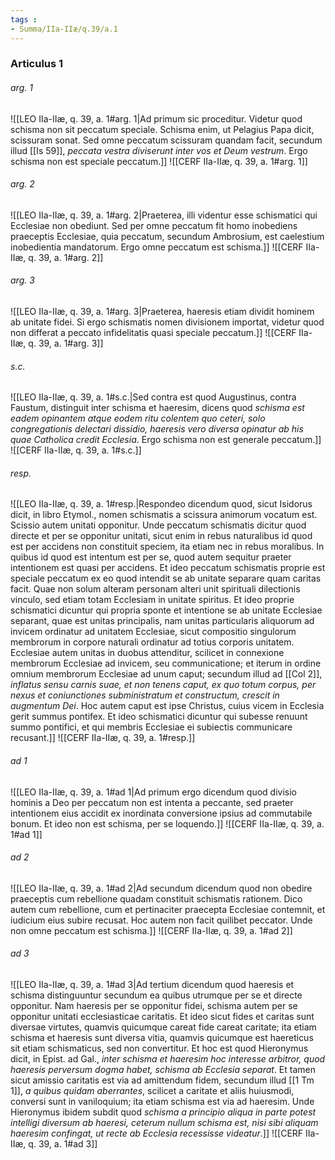 ```yaml
---
tags : 
- Summa/IIa-IIæ/q.39/a.1
---
```


### Articulus 1

###### arg. 1
![[LEO IIa-IIæ, q. 39, a. 1#arg. 1|Ad primum sic proceditur. Videtur quod schisma non sit peccatum speciale. Schisma enim, ut Pelagius Papa dicit, scissuram sonat. Sed omne peccatum scissuram quandam facit, secundum illud [[Is 59]], *peccata vestra diviserunt inter vos et Deum vestrum*. Ergo schisma non est speciale peccatum.]]
![[CERF IIa-IIæ, q. 39, a. 1#arg. 1]]

###### arg. 2
![[LEO IIa-IIæ, q. 39, a. 1#arg. 2|Praeterea, illi videntur esse schismatici qui Ecclesiae non obediunt. Sed per omne peccatum fit homo inobediens praeceptis Ecclesiae, quia peccatum, secundum Ambrosium, est caelestium inobedientia mandatorum. Ergo omne peccatum est schisma.]]
![[CERF IIa-IIæ, q. 39, a. 1#arg. 2]]

###### arg. 3
![[LEO IIa-IIæ, q. 39, a. 1#arg. 3|Praeterea, haeresis etiam dividit hominem ab unitate fidei. Si ergo schismatis nomen divisionem importat, videtur quod non differat a peccato infidelitatis quasi speciale peccatum.]]
![[CERF IIa-IIæ, q. 39, a. 1#arg. 3]]

###### s.c.
![[LEO IIa-IIæ, q. 39, a. 1#s.c.|Sed contra est quod Augustinus, contra Faustum, distinguit inter schisma et haeresim, dicens quod *schisma est eadem opinantem atque eodem ritu colentem quo ceteri, solo congregationis delectari dissidio, haeresis vero diversa opinatur ab his quae Catholica credit Ecclesia*. Ergo schisma non est generale peccatum.]]
![[CERF IIa-IIæ, q. 39, a. 1#s.c.]]

###### resp.
![[LEO IIa-IIæ, q. 39, a. 1#resp.|Respondeo dicendum quod, sicut Isidorus dicit, in libro Etymol., nomen schismatis a scissura animorum vocatum est. Scissio autem unitati opponitur. Unde peccatum schismatis dicitur quod directe et per se opponitur unitati, sicut enim in rebus naturalibus id quod est per accidens non constituit speciem, ita etiam nec in rebus moralibus. In quibus id quod est intentum est per se, quod autem sequitur praeter intentionem est quasi per accidens. Et ideo peccatum schismatis proprie est speciale peccatum ex eo quod intendit se ab unitate separare quam caritas facit. Quae non solum alteram personam alteri unit spirituali dilectionis vinculo, sed etiam totam Ecclesiam in unitate spiritus. Et ideo proprie schismatici dicuntur qui propria sponte et intentione se ab unitate Ecclesiae separant, quae est unitas principalis, nam unitas particularis aliquorum ad invicem ordinatur ad unitatem Ecclesiae, sicut compositio singulorum membrorum in corpore naturali ordinatur ad totius corporis unitatem. Ecclesiae autem unitas in duobus attenditur, scilicet in connexione membrorum Ecclesiae ad invicem, seu communicatione; et iterum in ordine omnium membrorum Ecclesiae ad unum caput; secundum illud ad [[Col 2]], *inflatus sensu carnis suae, et non tenens caput, ex quo totum corpus, per nexus et coniunctiones subministratum et constructum, crescit in augmentum Dei*. Hoc autem caput est ipse Christus, cuius vicem in Ecclesia gerit summus pontifex. Et ideo schismatici dicuntur qui subesse renuunt summo pontifici, et qui membris Ecclesiae ei subiectis communicare recusant.]]
![[CERF IIa-IIæ, q. 39, a. 1#resp.]]

###### ad 1
![[LEO IIa-IIæ, q. 39, a. 1#ad 1|Ad primum ergo dicendum quod divisio hominis a Deo per peccatum non est intenta a peccante, sed praeter intentionem eius accidit ex inordinata conversione ipsius ad commutabile bonum. Et ideo non est schisma, per se loquendo.]]
![[CERF IIa-IIæ, q. 39, a. 1#ad 1]]

###### ad 2
![[LEO IIa-IIæ, q. 39, a. 1#ad 2|Ad secundum dicendum quod non obedire praeceptis cum rebellione quadam constituit schismatis rationem. Dico autem cum rebellione, cum et pertinaciter praecepta Ecclesiae contemnit, et iudicium eius subire recusat. Hoc autem non facit quilibet peccator. Unde non omne peccatum est schisma.]]
![[CERF IIa-IIæ, q. 39, a. 1#ad 2]]

###### ad 3
![[LEO IIa-IIæ, q. 39, a. 1#ad 3|Ad tertium dicendum quod haeresis et schisma distinguuntur secundum ea quibus utrumque per se et directe opponitur. Nam haeresis per se opponitur fidei, schisma autem per se opponitur unitati ecclesiasticae caritatis. Et ideo sicut fides et caritas sunt diversae virtutes, quamvis quicumque careat fide careat caritate; ita etiam schisma et haeresis sunt diversa vitia, quamvis quicumque est haereticus sit etiam schismaticus, sed non convertitur. Et hoc est quod Hieronymus dicit, in Epist. ad Gal., *inter schisma et haeresim hoc interesse arbitror, quod haeresis perversum dogma habet, schisma ab Ecclesia separat*. Et tamen sicut amissio caritatis est via ad amittendum fidem, secundum illud [[1 Tm 1]], *a quibus quidam aberrantes*, scilicet a caritate et aliis huiusmodi, conversi sunt in vaniloquium; ita etiam schisma est via ad haeresim. Unde Hieronymus ibidem subdit quod *schisma a principio aliqua in parte potest intelligi diversum ab haeresi, ceterum nullum schisma est, nisi sibi aliquam haeresim confingat, ut recte ab Ecclesia recessisse videatur*.]]
![[CERF IIa-IIæ, q. 39, a. 1#ad 3]]

